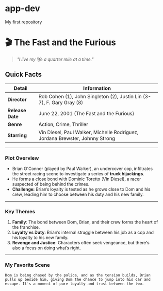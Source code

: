 # app-dev
My first repository
# **🎬 The Fast and the Furious**

> _"I live my life a quarter mile at a time."_

## **Quick Facts**

| **Detail**       | **Information**                         |
|-------------------|-----------------------------------------|
| **Director**      | Rob Cohen (1), John Singleton (2), Justin Lin (3-7), F. Gary Gray (8)       |
| **Release Date**  | June 22, 2001 (The Fast and the Furious)                         |
| **Genre**         | Action, Crime, Thriller                      |
| **Starring**      | Vin Diesel, Paul Walker, Michelle Rodriguez, Jordana Brewster, Johnny Strong  |

---

### **Plot Overview**
- Brian O'Conner (played by Paul Walker), an undercover cop, infiltrates the street racing scene to investigate a series of **truck hijackings**.
- He forms a close bond with Dominic Toretto (Vin Diesel), a racer suspected of being behind the crimes.
- **Challenge:** Brian’s loyalty is tested as he grows close to Dom and his crew, leading him to choose between his duty and his new family.

---

### **Key Themes**
1. **Family**:  The bond between Dom, Brian, and their crew forms the heart of the franchise.
2. **Loyalty vs Duty**: Brian’s internal struggle between his job as a cop and his loyalty to his new family.
3. **Revenge and Justice**: Characters often seek vengeance, but there's also a focus on doing what’s right.

---

### **My Favorite Scene**
```text
Dom is being chased by the police, and as the tension builds, Brian pulls up beside him, giving Dom the chance to jump into his car and escape. It's a moment of pure loyalty and trust between the two.
